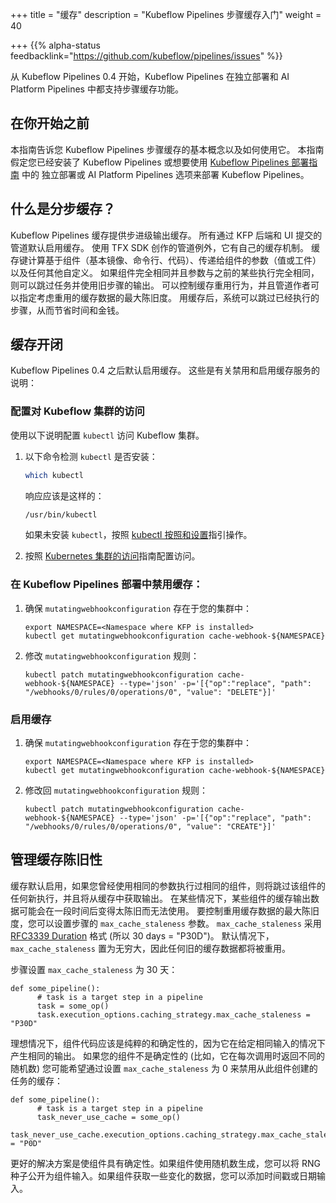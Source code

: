 +++
title = "缓存"
description = "Kubeflow Pipelines 步骤缓存入门"
weight = 40
                    
+++
{{% alpha-status
feedbacklink="https://github.com/kubeflow/pipelines/issues" %}}

从 Kubeflow Pipelines 0.4 开始，Kubeflow Pipelines 在独立部署和 AI Platform Pipelines 中都支持步骤缓存功能。

## 在你开始之前

本指南告诉您 Kubeflow Pipelines 步骤缓存的基本概念以及如何使用它。
本指南假定您已经安装了 Kubeflow Pipelines 或想要使用 [Kubeflow Pipelines 部署指南](/docs/components/pipelines/installation/) 中的 独立部署或 AI Platform Pipelines 选项来部署 Kubeflow Pipelines。

## 什么是分步缓存？

Kubeflow Pipelines 缓存提供步进级输出缓存。
所有通过 KFP 后端和 UI 提交的管道默认启用缓存。
使用 TFX SDK 创作的管道例外，它有自己的缓存机制。
缓存键计算基于组件（基本镜像、命令行、代码）、传递给组件的参数（值或工件）以及任何其他自定义。
如果组件完全相同并且参数与之前的某些执行完全相同，则可以跳过任务并使用旧步骤的输出。
可以控制缓存重用行为，并且管道作者可以指定考虑重用的缓存数据的最大陈旧度。
用缓存后，系统可以跳过已经执行的步骤，从而节省时间和金钱。

## 缓存开闭

Kubeflow Pipelines 0.4 之后默认启用缓存。
这些是有关禁用和启用缓存服务的说明：

### 配置对 Kubeflow 集群的访问

使用以下说明配置 `kubectl` 访问 Kubeflow 集群。

1.  以下命令检测 `kubectl` 是否安装：

    ```bash
    which kubectl
    ```

    响应应该是这样的：

    ```bash
    /usr/bin/kubectl
    ```

    如果未安装 `kubectl`，按照
    [kubectl 按照和设置][kubectl-install]指引操作。

2.  按照 [Kubernetes 集群的访问][kubectl-access]指南配置访问。 

### 在 Kubeflow Pipelines 部署中禁用缓存：

1. 确保 `mutatingwebhookconfiguration` 存在于您的集群中：

    ```
    export NAMESPACE=<Namespace where KFP is installed>
    kubectl get mutatingwebhookconfiguration cache-webhook-${NAMESPACE}
    ```
2. 修改 `mutatingwebhookconfiguration` 规则：

    ```
    kubectl patch mutatingwebhookconfiguration cache-webhook-${NAMESPACE} --type='json' -p='[{"op":"replace", "path": "/webhooks/0/rules/0/operations/0", "value": "DELETE"}]'
    ```

### 启用缓存

1. 确保 `mutatingwebhookconfiguration` 存在于您的集群中：

    ```
    export NAMESPACE=<Namespace where KFP is installed>
    kubectl get mutatingwebhookconfiguration cache-webhook-${NAMESPACE}
    ```
2. 修改回 `mutatingwebhookconfiguration` 规则：

    ```
    kubectl patch mutatingwebhookconfiguration cache-webhook-${NAMESPACE} --type='json' -p='[{"op":"replace", "path": "/webhooks/0/rules/0/operations/0", "value": "CREATE"}]'
    ```

## 管理缓存陈旧性

缓存默认启用，如果您曾经使用相同的参数执行过相同的组件，则将跳过该组件的任何新执行，并且将从缓存中获取输出。
在某些情况下，某些组件的缓存输出数据可能会在一段时间后变得太陈旧而无法使用。
要控制重用缓存数据的最大陈旧度，您可以设置步骤的 `max_cache_staleness` 参数。
`max_cache_staleness` 采用 [RFC3339 Duration](https://www.ietf.org/rfc/rfc3339.txt) 格式 (所以 30 days = "P30D")。
默认情况下， `max_cache_staleness` 置为无穷大，因此任何旧的缓存数据都将被重用。

步骤设置 `max_cache_staleness` 为 30 天：

```
def some_pipeline():
      # task is a target step in a pipeline
      task = some_op()
      task.execution_options.caching_strategy.max_cache_staleness = "P30D"
```

理想情况下，组件代码应该是纯粹的和确定性的，因为它在给定相同输入的情况下产生相同的输出。
如果您的组件不是确定性的 (比如，它在每次调用时返回不同的随机数) 您可能希望通过设置 `max_cache_staleness` 为 0 来禁用从此组件创建的任务的缓存：

```
def some_pipeline():
      # task is a target step in a pipeline
      task_never_use_cache = some_op()
      task_never_use_cache.execution_options.caching_strategy.max_cache_staleness = "P0D"
```
更好的解决方案是使组件具有确定性。如果组件使用随机数生成，您可以将 RNG 种子公开为组件输入。如果组件获取一些变化的数据，您可以添加时间戳或日期输入。

[kubectl-access]: https://kubernetes.io/docs/reference/access-authn-authz/authentication/
[kubectl-install]: https://kubernetes.io/docs/tasks/tools/install-kubectl/